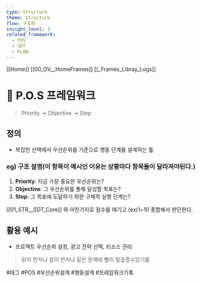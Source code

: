 ```yaml
---
type: Structure
theme: Structure
flow: 구조화
insight_level: 3
related_framework:
  - POS
  - SDT
  - FLOW
---
```


[[Home]]
[[00_OV__HomeFrames]]
[[_Frames_Libray_Logs]]

# 🎯 P.O.S 프레임워크

> Priority → Objective → Step

## 정의
- 복잡한 선택에서 우선순위를 기준으로 행동 단계를 설계하는 틀

### eg) 구조 설명(이 항목이 예시인 이유는 상황마다 항목들이 달라져야된다.)
1. **Priority**: 지금 가장 중요한 우선순위는?
2. **Objective**: 그 우선순위를 통해 달성할 목표는?
3. **Step**: 그 목표에 도달하기 위한 구체적 실행 단계는?

[[01_STR__SDT_Core]] 와 마찬가지로 점수를 매기고 (ex)1~10
종합해서 판단한다.
## 활용 예시
- 프로젝트 우선순위 설정, 광고 전략 선택, 리소스 관리

> 닭이 먼저냐 알이 먼저냐 같은 문제에 빨리 탈출할수있기를

#태그 #POS #우선순위설계 #행동설계 #프레임워크기록